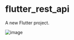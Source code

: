 # flutter_rest_api

A new Flutter project.

![image](https://user-images.githubusercontent.com/60324587/212043849-2daa5cc8-5e51-40ec-a2ee-f169fae69fa7.png)

